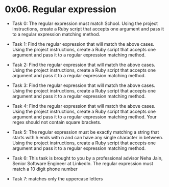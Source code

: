 # 0x06. Regular expression

- Task 0:
The regular expression must match School.
Using the project instructions, create a Ruby script that accepts one argument and pass it to a regular expression matching method.

- Task 1:
Find the regular expression that will match the above cases.
Using the project instructions, create a Ruby script that accepts one argument and pass it to a regular expression matching method.

- Task 2:
Find the regular expression that will match the above cases.
Using the project instructions, create a Ruby script that accepts one argument and pass it to a regular expression matching method.

- Task 3:
Find the regular expression that will match the above cases.
Using the project instructions, create a Ruby script that accepts one argument and pass it to a regular expression matching method.

- Task 4:
Find the regular expression that will match the above cases.
Using the project instructions, create a Ruby script that accepts one argument and pass it to a regular expression matching method.
Your regex should not contain square brackets.

- Task 5:
The regular expression must be exactly matching a string that starts with h ends with n and can have any single character in between.
Using the project instructions, create a Ruby script that accepts one argument and pass it to a regular expression matching method.

- Task 6:
This task is brought to you by a professional advisor Neha Jain, Senior Software Engineer at LinkedIn. The regular expression must match a 10 digit phone number

- Task 7:
matches only the uppercase letters

